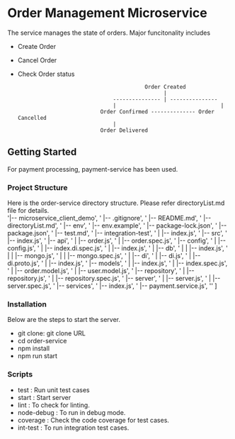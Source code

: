 # Order Management Microservice

The service manages the state of orders. Major funcitonality includes 
  - Create Order
  - Cancel Order
  - Check Order status

                                                Order Created
                                                      | 
                                      --------------- | ---------------
                                      |                                 |
                                  Order Confirmed -------------- Order Cancelled
                                      | 
                                  Order Delivered

## Getting Started

For payment processing, payment-service has been used.

### Project Structure
Here is the order-service directory structure. Please refer directoryList.md file for details.  
  '|-- microservice_client_demo',
  '    |-- .gitignore',
  '    |-- README.md',
  '    |-- directoryList.md',
  '    |-- env',
  '    |-- env.example',
  '    |-- package-lock.json',
  '    |-- package.json',
  '    |-- test.md',
  '    |-- integration-test',
  '    |   |-- index.js',
  '    |-- src',
  '        |-- index.js',
  '        |-- api',
  '        |   |-- order.js',
  '        |   |-- order.spec.js',
  '        |-- config',
  '        |   |-- config.js',
  '        |   |-- index.di.spec.js',
  '        |   |-- index.js',
  '        |   |-- db',
  '        |   |   |-- index.js',
  '        |   |   |-- mongo.js',
  '        |   |   |-- mongo.spec.js',
  '        |   |-- di',
  '        |       |-- di.js',
  '        |       |-- di.proto.js',
  '        |       |-- index.js',
  '        |-- models',
  '        |   |-- index.js',
  '        |   |-- index.spec.js',
  '        |   |-- order.model.js',
  '        |   |-- user.model.js',
  '        |-- repository',
  '        |   |-- repository.js',
  '        |   |-- repository.spec.js',
  '        |-- server',
  '        |   |-- server.js',
  '        |   |-- server.spec.js',
  '        |-- services',
  '            |-- index.js',
  '            |-- payment.service.js',
  '' ]

### Installation
Below are the steps to start the server.
  - git clone: git clone URL  
  - cd order-service
  - npm install
  - npm run start

### Scripts 
  - test  : Run unit test cases
  - start : Start server
  - lint  : To check for linting.
  - node-debug : To run in debug mode.
  - coverage : Check the code coverage for test cases.
  - int-test : To run integration test cases.
